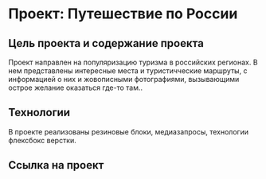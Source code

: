 # Проект: Путешествие по России
## Цель проекта и содержание проекта 
Проект направлен на популяризацию туризма в российских регионах. В нем представлены интересные места и туристичческие маршруты, с информацией о них и жовописными фотографиями, вызывающими острое желание оказаться где-то там..
## Технологии 
В проекте реализованы резиновые блоки, медиазапросы, технологии флексбокс верстки. 
## Ссылка на проект 
